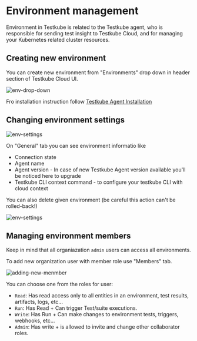 # Environment management

Environment in Testkube is related to the Testkube agent, who is responsible for sending
test insight to Testkube Cloud, and for managing your Kubernetes related cluster resources.


## Creating new environment

You can create new environment from "Environments" drop down in header section of Testkube Cloud UI. 

![env-drop-down](https://user-images.githubusercontent.com/30776/230015851-eae48d9e-e634-4771-be2f-6d28e42bb55b.png)

Fro installation instruction follow [Testkube Agent Installation](installing-agent.md)

## Changing environment settings

![env-settings](https://user-images.githubusercontent.com/30776/230016969-a38e0915-ae4b-426a-a844-bb646ed85bdc.png)


On "General" tab you can see environment informatio like
* Connection state 
* Agent name
* Agent version - In case of new Testkube Agent version available you'll be noticed here to upgrade
* Testkube CLI context command - to configure your testkube CLI with cloud context

You can also delete given environment (be careful this action can't be rolled-back!)

![env-settings](https://user-images.githubusercontent.com/30776/230017592-160a0a5e-370f-4efe-9317-daedfad364b3.png)


## Managing environment members

Keep in mind that all organiazation `admin` users can access all environments.

To add new organization user with member role use "Members" tab.

![adding-new-menmber](https://user-images.githubusercontent.com/30776/230018272-50507361-12eb-47ea-8649-015392b69eea.png)

You can choose one from the roles for user: 

* `Read`: Has read access only to all entities in an environment, test results, artifacts, logs, etc...
* `Run`: Has Read + Can trigger Test/suite executions.
* `Write`: Has Run + Can make changes to environment tests, triggers, webhooks, etc...
* `Admin`: Has write + is allowed to invite and change other collaborator roles.




